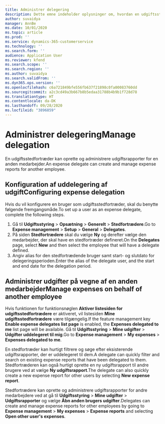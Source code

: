 ```yaml
---
title: Administrer delegering
description: Dette emne indeholder oplysninger om, hvordan en udgiftsstedfortræder kan oprette og administrere udgiftsrapporter for en anden medarbejder.
author: suvaidya
manager: AnnBe
ms.date: 10/01/2020
ms.topic: article
ms.prod: ''
ms.service: dynamics-365-customerservice
ms.technology: ''
ms.search.form: ''
audience: Application User
ms.reviewer: kfend
ms.search.scope: ''
ms.search.region: ''
ms.author: suvaidya
ms.search.validFrom: ''
ms.dyn365.ops.version: ''
ms.openlocfilehash: c6a721849bfe556fb637f21898c0fa00083760dd
ms.sourcegitcommit: a2c3cd49a3b667b8b5edaa31788b4b9b1f728d78
ms.translationtype: HT
ms.contentlocale: da-DK
ms.lasthandoff: 09/28/2020
ms.locfileid: "3896859"
---
```

# <a name="manage-delegation"></a><span data-ttu-id="bb96b-103">Administrer delegering</span><span class="sxs-lookup"><span data-stu-id="bb96b-103">Manage delegation</span></span>
<span data-ttu-id="bb96b-104">En udgiftsstedfortræder kan oprette og administrere udgiftsrapporter for en anden medarbejder.</span><span class="sxs-lookup"><span data-stu-id="bb96b-104">An expense delegate can create and manage expense reports for another employee.</span></span>

## <a name="configuring-expense-delegation"></a><span data-ttu-id="bb96b-105">Konfiguration af uddelegering af udgift</span><span class="sxs-lookup"><span data-stu-id="bb96b-105">Configuring expense delegation</span></span>

<span data-ttu-id="bb96b-106">Hvis du vil konfigurere en bruger som udgiftsstedfortræder, skal du benytte følgende fremgangsmåde.</span><span class="sxs-lookup"><span data-stu-id="bb96b-106">To set up a user as an expense delegate, complete the following steps.</span></span> 
1. <span data-ttu-id="bb96b-107">Gå til **Udgiftsstyring** > **Opsætning** > **Generelt** > **Stedfortrædere**.</span><span class="sxs-lookup"><span data-stu-id="bb96b-107">Go to **Expense management** > **Setup** > **General** > **Delegates**.</span></span> 
2. <span data-ttu-id="bb96b-108">På siden **Stedfortrædere** skal du vælge **Ny** og derefter vælge den medarbejder, der skal have en stedfortræder defineret.</span><span class="sxs-lookup"><span data-stu-id="bb96b-108">On the **Delegates** page, select **New** and then select the employee that will have a delegate defined.</span></span> 
3. <span data-ttu-id="bb96b-109">Angiv alias for den stedfortrædende bruger samt start- og slutdato for delegeringsperioden.</span><span class="sxs-lookup"><span data-stu-id="bb96b-109">Enter the alias of the delegate user, and the start and end date for the delegation period.</span></span>

## <a name="manage-expenses-on-behalf-of-another-employee"></a><span data-ttu-id="bb96b-110">Administrer udgifter på vegne af en anden medarbejder</span><span class="sxs-lookup"><span data-stu-id="bb96b-110">Manage expenses on behalf of another employee</span></span>

<span data-ttu-id="bb96b-111">Hvis funktionen for funktionsnøglen **Aktiver listesiden for udgiftsstedfortrædere** er aktiveret, vil listesiden **Mine udgiftsstedfortrædere** være tilgængelig.</span><span class="sxs-lookup"><span data-stu-id="bb96b-111">If the feature management key **Enable expense delegates list page** is enabled, the **Expenses delegated to me** list page will be available.</span></span> <span data-ttu-id="bb96b-112">Gå til **Udgiftsstyring** > **Mine udgifter** > **Udgifter uddelegeret til mig**.</span><span class="sxs-lookup"><span data-stu-id="bb96b-112">Go to **Expense management** > **My expenses** > **Expenses delegated to me**.</span></span>

<span data-ttu-id="bb96b-113">En stedfortræder kan hurtigt filtrere og søge efter eksisterende udgiftsrapporter, der er uddelegeret til dem.</span><span class="sxs-lookup"><span data-stu-id="bb96b-113">A delegate can quickly filter and search on existing expense reports that have been delegated to them.</span></span> <span data-ttu-id="bb96b-114">Stedfortræderen kan også hurtigt oprette en ny udgiftsrapport til andre brugere ved at vælge **Ny udgiftsrapport**.</span><span class="sxs-lookup"><span data-stu-id="bb96b-114">The delegate can also quickly create a new expense report for other users by selecting **New expense report**.</span></span>

<span data-ttu-id="bb96b-115">Stedfortrædere kan oprette og administrere udgiftsrapporter for andre medarbejdere ved at gå til **Udgiftsstyring** > **Mine udgifter** > **Udgiftsrapporter** og vælge **Åbn anden brugers udgifter**.</span><span class="sxs-lookup"><span data-stu-id="bb96b-115">Delegates can create and manage expense reports for other employees by going to **Expense management** > **My expenses** > **Expense reports** and selecting **Open other user's expenses**.</span></span>
